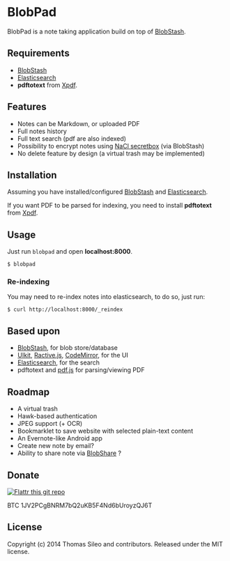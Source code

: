 BlobPad
=======

BlobPad is a note taking application build on top of [BlobStash](https://github.com/tsileo/blobstash).

## Requirements

- [BlobStash](https://github.com/tsileo/blobstash)
- [Elasticsearch](http://www.elasticsearch.org/)
- **pdftotext** from [Xpdf](http://www.foolabs.com/xpdf/).

## Features

- Notes can be Markdown, or uploaded PDF
- Full notes history
- Full text search (pdf are also indexed)
- Possibility to encrypt notes using [NaCl secretbox](http://nacl.cr.yp.to/secretbox.html) (via BlobStash)
- No delete feature by design (a virtual trash may be implemented)

## Installation

Assuming you have installed/configured [BlobStash](https://github.com/tsileo/blobstash) and [Elasticsearch](http://www.elasticsearch.org/).

If you want PDF to be parsed for indexing, you need to install **pdftotext** from [Xpdf](http://www.foolabs.com/xpdf/).

## Usage

Just run ``blobpad`` and open **localhost:8000**.

```console
$ blobpad
```

### Re-indexing

You may need to re-index notes into elasticsearch, to do so, just run:

```console
$ curl http://localhost:8000/_reindex
```

## Based upon

- [BlobStash](https://github.com/tsileo/blobstash), for blob store/database
- [UIkit](http://getuikit.com/), [Ractive.js](http://www.ractivejs.org/), [CodeMirror](http://codemirror.net/), for the UI
- [Elasticsearch](http://www.elasticsearch.org/), for the search
- pdftotext and [pdf.js](https://github.com/mozilla/pdf.js) for parsing/viewing PDF

## Roadmap

- A virtual trash
- Hawk-based authentication
- JPEG support (+ OCR)
- Bookmarklet to save website with selected plain-text content
- An Evernote-like Android app
- Create new note by email?
- Ability to share note via [BlobShare](https://github.com/tsileo/blobshare) ?

## Donate

[![Flattr this git repo](http://api.flattr.com/button/flattr-badge-large.png)](https://flattr.com/submit/auto?user_id=tsileo&url=https%3A%2F%2Fgithub.com%2Ftsileo%2Fblobpad)

BTC 1JV2PCgBNRM7bQ2uKB5F4Nd6bUroyzQJ6T

## License

Copyright (c) 2014 Thomas Sileo and contributors. Released under the MIT license.
